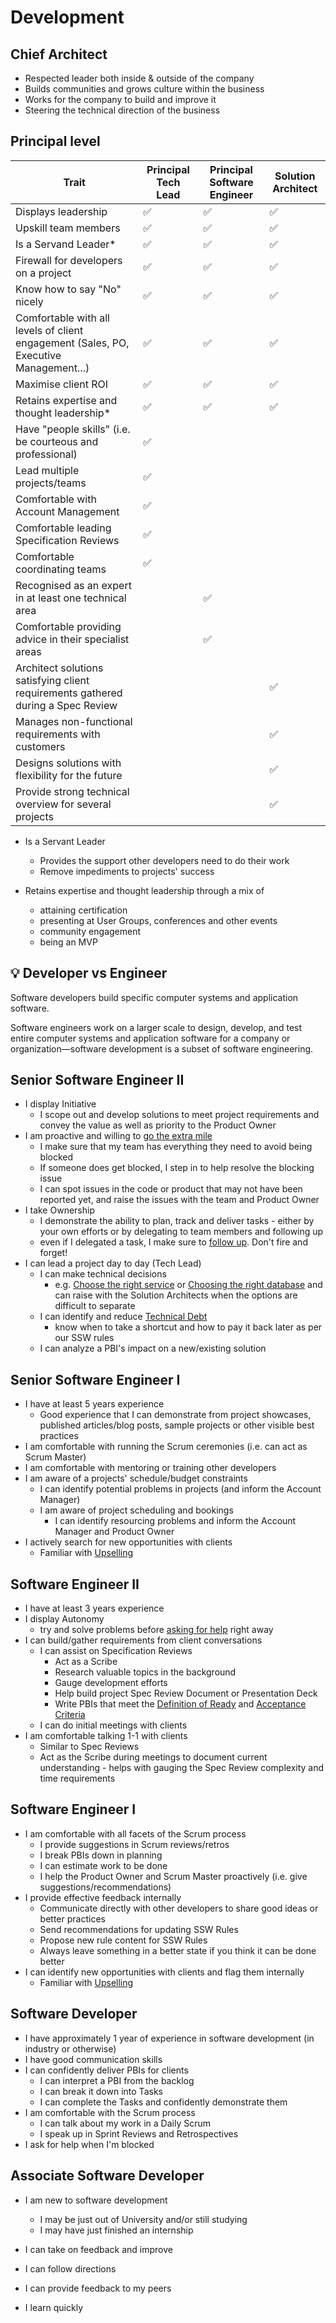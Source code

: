 # Development

## Chief Architect

- Respected leader both inside & outside of the company
- Builds communities and grows culture within the business
- Works for the company to build and improve it
- Steering the technical direction of the business

## Principal level

| Trait | Principal Tech Lead  | Principal Software Engineer | Solution Architect |
| ------------- | ------------- | ------------- | ------------- |
| Displays leadership  | ✅ | ✅ | ✅ |
| Upskill team members  | ✅ | ✅ | ✅ |
| Is a Servand Leader*  | ✅ | ✅ | ✅ |
| Firewall for developers on a project  | ✅ | ✅ | ✅ |
| Know how to say "No" nicely  | ✅ | ✅ | ✅ |
| Comfortable with all levels of client engagement (Sales, PO, Executive Management...)  | ✅ | ✅ | ✅ |
| Maximise client ROI | ✅ | ✅ | ✅ |
| Retains expertise and thought leadership* | ✅ | ✅ | ✅ |
| Have "people skills" (i.e. be courteous and professional) | ✅ |  |  |
| Lead multiple projects/teams | ✅ |  |  |
| Comfortable with Account Management | ✅ |  |  |
| Comfortable leading Specification Reviews | ✅ |  |  |
| Comfortable coordinating teams | ✅ |  |  |
| Recognised as an expert in at least one technical area |  | ✅ |  |
| Comfortable providing advice in their specialist areas |  | ✅ |  |
| Architect solutions satisfying client requirements gathered during a Spec Review |  |  | ✅ |
| Manages non-functional requirements with customers  |  |  | ✅ |
| Designs solutions with flexibility for the future |  |  | ✅ |
| Provide strong technical overview for several projects |  |  | ✅ |

- Is a Servant Leader
  - Provides the support other developers need to do their work
  - Remove impediments to projects' success

- Retains expertise and thought leadership through a mix of
  - attaining certification
  - presenting at User Groups, conferences and other events
  - community engagement
  - being an MVP

## 💡 Developer vs Engineer

Software developers build specific computer systems and application software.

Software engineers work on a larger scale to design, develop, and test entire computer systems and application software for a company or organization—software development is a subset of software engineering.

## Senior Software Engineer II

- I display Initiative
  - I scope out and develop solutions to meet project requirements and convey the value as well as priority to the Product Owner
- I am proactive and willing to [go the extra mile](https://www.ssw.com.au/rules/go-the-extra-mile/)
  - I make sure that my team has everything they need to avoid being blocked
  - If someone does get blocked, I step in to help resolve the blocking issue
  - I can spot issues in the code or product that may not have been reported yet, and raise the issues with the team and Product Owner
- I take Ownership
  - I demonstrate the ability to plan, track and deliver tasks - either by your own efforts or by delegating to team members and following up
  - even if I delegated a task, I make sure to [follow up](https://www.ssw.com.au/rules/follow-up-effectively/). Don't fire and forget!
- I can lead a project day to day (Tech Lead)
  - I can make technical decisions
    - e.g. [Choose the right service](https://ssw.com.au/rules/choose-azure-services/) or [Choosing the right database](https://ssw.com.au/rules/use-the-right-database/) and can raise with the Solution Architects when the options are difficult to separate
  - I can identify and reduce [Technical Debt](https://ssw.com.au/rules/technical-debt/)
    - know when to take a shortcut and how to pay it back later as per our SSW rules
  - I can analyze a PBI's impact on a new/existing solution

## Senior Software Engineer I

- I have at least 5 years experience
  - Good experience that I can demonstrate from project showcases, published articles/blog posts, sample projects or other visible best practices
- I am comfortable with running the Scrum ceremonies (i.e. can act as Scrum Master)
- I am comfortable with mentoring or training other developers
- I am aware of a projects' schedule/budget constraints
  - I can identify potential problems in projects (and inform the Account Manager)
  - I am aware of project scheduling and bookings
    - I can identify resourcing problems and inform the Account Manager and Product Owner
- I actively search for new opportunities with clients
  - Familiar with [Upselling](https://ssw.com.au/rules/upsell/)

## Software Engineer II

- I have at least 3 years experience
- I display Autonomy
  - try and solve problems before [asking for help](https://ssw.com.au/rules/ask-for-help/) right away
- I can build/gather requirements from client conversations
  - I can assist on Specification Reviews
    - Act as a Scribe
    - Research valuable topics in the background
    - Gauge development efforts
    - Help build project Spec Review Document or Presentation Deck
    - Write PBIs that meet the [Definition of Ready](https://www.ssw.com.au/rules/have-a-definition-of-ready/) and [Acceptance Criteria](https://www.ssw.com.au/rules/acceptance-criteria/)
  - I can do initial meetings with clients
- I am comfortable talking 1-1 with clients
  - Similar to Spec Reviews
  - Act as the Scribe during meetings to document current understanding - helps with gauging the Spec Review complexity and time requirements

## Software Engineer I

- I am comfortable with all facets of the Scrum process
  - I provide suggestions in Scrum reviews/retros
  - I break PBIs down in planning
  - I can estimate work to be done
  - I help the Product Owner and Scrum Master proactively (i.e. give suggestions/recommendations)
- I provide effective feedback internally
  - Communicate directly with other developers to share good ideas or better practices
  - Send recommendations for updating SSW Rules
  - Propose new rule content for SSW Rules
  - Always leave something in a better state if you think it can be done better
- I can identify new opportunities with clients and flag them internally
  - Familiar with [Upselling](https://ssw.com.au/rules/upsell/)

## Software Developer

- I have approximately 1 year of experience in software development (in industry or otherwise)
- I have good communication skills
- I can confidently deliver PBIs for clients
  - I can interpret a PBI from the backlog
  - I can break it down into Tasks
  - I can complete the Tasks and confidently demonstrate them
- I am comfortable with the Scrum process
  - I can talk about my work in a Daily Scrum
  - I speak up in Sprint Reviews and Retrospectives
- I ask for help when I'm blocked

## Associate Software Developer

- I am new to software development
  - I may be just out of University and/or still studying
  - I may have just finished an internship

- I can take on feedback and improve
- I can follow directions
- I can provide feedback to my peers
- I learn quickly
